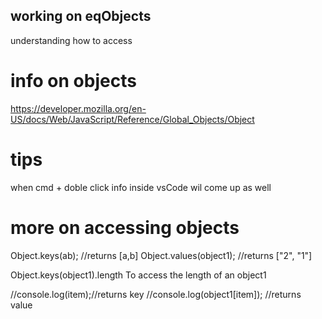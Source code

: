 ## working on eqObjects
understanding how to access

# info on objects
https://developer.mozilla.org/en-US/docs/Web/JavaScript/Reference/Global_Objects/Object


# tips 
when cmd + doble click info inside vsCode wil come up as well

# more on accessing objects
Object.keys(ab); //returns [a,b]
Object.values(object1); //returns ["2", "1"]

Object.keys(object1).length
To access the length of an object1

 //console.log(item);//returns key
    //console.log(object1[item]); //returns value